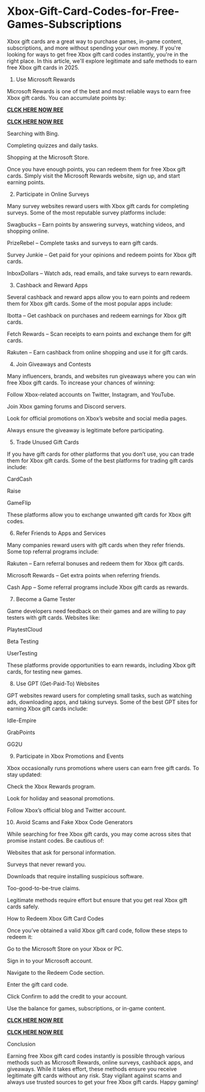 # Xbox-Gift-Card-Codes-for-Free-Games-Subscriptions
Xbox gift cards are a great way to purchase games, in-game content, subscriptions, and more without spending your own money. If you're looking for ways to get free Xbox gift card codes instantly, you're in the right place. In this article, we'll explore legitimate and safe methods to earn free Xbox gift cards in 2025.

1. Use Microsoft Rewards

Microsoft Rewards is one of the best and most reliable ways to earn free Xbox gift cards. You can accumulate points by:

**[CLCK HERE NOW REE](https://tinyurl.com/xboxgiftcard2025)**

**[CLCK HERE NOW REE](https://tinyurl.com/xboxgiftcard2025)**

Searching with Bing.

Completing quizzes and daily tasks.

Shopping at the Microsoft Store.

Once you have enough points, you can redeem them for free Xbox gift cards. Simply visit the Microsoft Rewards website, sign up, and start earning points.

2. Participate in Online Surveys

Many survey websites reward users with Xbox gift cards for completing surveys. Some of the most reputable survey platforms include:

Swagbucks – Earn points by answering surveys, watching videos, and shopping online.

PrizeRebel – Complete tasks and surveys to earn gift cards.

Survey Junkie – Get paid for your opinions and redeem points for Xbox gift cards.

InboxDollars – Watch ads, read emails, and take surveys to earn rewards.

3. Cashback and Reward Apps

Several cashback and reward apps allow you to earn points and redeem them for Xbox gift cards. Some of the most popular apps include:

Ibotta – Get cashback on purchases and redeem earnings for Xbox gift cards.

Fetch Rewards – Scan receipts to earn points and exchange them for gift cards.

Rakuten – Earn cashback from online shopping and use it for gift cards.

4. Join Giveaways and Contests

Many influencers, brands, and websites run giveaways where you can win free Xbox gift cards. To increase your chances of winning:

Follow Xbox-related accounts on Twitter, Instagram, and YouTube.

Join Xbox gaming forums and Discord servers.

Look for official promotions on Xbox’s website and social media pages.

Always ensure the giveaway is legitimate before participating.

5. Trade Unused Gift Cards

If you have gift cards for other platforms that you don’t use, you can trade them for Xbox gift cards. Some of the best platforms for trading gift cards include:

CardCash

Raise

GameFlip

These platforms allow you to exchange unwanted gift cards for Xbox gift codes.

6. Refer Friends to Apps and Services

Many companies reward users with gift cards when they refer friends. Some top referral programs include:

Rakuten – Earn referral bonuses and redeem them for Xbox gift cards.

Microsoft Rewards – Get extra points when referring friends.

Cash App – Some referral programs include Xbox gift cards as rewards.

7. Become a Game Tester

Game developers need feedback on their games and are willing to pay testers with gift cards. Websites like:

PlaytestCloud

Beta Testing

UserTesting

These platforms provide opportunities to earn rewards, including Xbox gift cards, for testing new games.

8. Use GPT (Get-Paid-To) Websites

GPT websites reward users for completing small tasks, such as watching ads, downloading apps, and taking surveys. Some of the best GPT sites for earning Xbox gift cards include:

Idle-Empire

GrabPoints

GG2U

9. Participate in Xbox Promotions and Events

Xbox occasionally runs promotions where users can earn free gift cards. To stay updated:

Check the Xbox Rewards program.

Look for holiday and seasonal promotions.

Follow Xbox’s official blog and Twitter account.

10. Avoid Scams and Fake Xbox Code Generators

While searching for free Xbox gift cards, you may come across sites that promise instant codes. Be cautious of:

Websites that ask for personal information.

Surveys that never reward you.

Downloads that require installing suspicious software.

Too-good-to-be-true claims.

Legitimate methods require effort but ensure that you get real Xbox gift cards safely.

How to Redeem Xbox Gift Card Codes

Once you’ve obtained a valid Xbox gift card code, follow these steps to redeem it:

Go to the Microsoft Store on your Xbox or PC.

Sign in to your Microsoft account.

Navigate to the Redeem Code section.

Enter the gift card code.

Click Confirm to add the credit to your account.

Use the balance for games, subscriptions, or in-game content.

**[CLCK HERE NOW REE](https://tinyurl.com/xboxgiftcard2025)**

**[CLCK HERE NOW REE](https://tinyurl.com/xboxgiftcard2025)**

Conclusion

Earning free Xbox gift card codes instantly is possible through various methods such as Microsoft Rewards, online surveys, cashback apps, and giveaways. While it takes effort, these methods ensure you receive legitimate gift cards without any risk. Stay vigilant against scams and always use trusted sources to get your free Xbox gift cards. Happy gaming!
